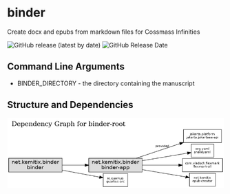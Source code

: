 # binder
Create docx and epubs from markdown files for Cossmass Infinities

![GitHub release (latest by date)](
https://img.shields.io/github/v/release/kemitix/binder?style=for-the-badge)
![GitHub Release Date](
https://img.shields.io/github/release-date/kemitix/binder?style=for-the-badge)

## Command Line Arguments

* BINDER_DIRECTORY - the directory containing the manuscript

## Structure and Dependencies

![Reactor Graph](doc/images/reactor-graph.png)
